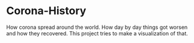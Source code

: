 # Corona-History
How corona spread around the world. How day by day things got worsen and how they recovered. This project tries to make a visualization of that. 
